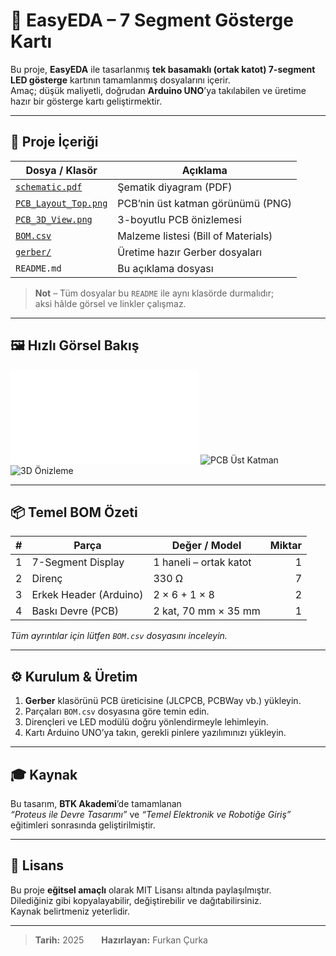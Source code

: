 # 🔢 EasyEDA – 7 Segment Gösterge Kartı

Bu proje, **EasyEDA** ile tasarlanmış **tek basamaklı (ortak katot) 7-segment LED gösterge** kartının tamamlanmış dosyalarını içerir.  
Amaç; düşük maliyetli, doğrudan **Arduino UNO**’ya takılabilen ve üretime hazır bir gösterge kartı geliştirmektir.

---

## 📂 Proje İçeriği

| Dosya / Klasör              | Açıklama                                   |
|-----------------------------|--------------------------------------------|
| [`schematic.pdf`](./schematic.pdf)      | Şematik diyagram (PDF)                  |
| [`PCB_Layout_Top.png`](./PCB_Layout_Top.png) | PCB’nin üst katman görünümü (PNG)       |
| [`PCB_3D_View.png`](./PCB_3D_View.png)  | 3-boyutlu PCB önizlemesi                |
| [`BOM.csv`](./BOM.csv)                  | Malzeme listesi (Bill of Materials)     |
| [`gerber/`](./gerber/)                  | Üretime hazır Gerber dosyaları          |
| `README.md`                             | Bu açıklama dosyası                     |

> **Not** – Tüm dosyalar bu `README` ile aynı klasörde durmalıdır;  
> aksi hâlde görsel ve linkler çalışmaz.

---

## 🖼️ Hızlı Görsel Bakış

![Şematik](./schematic.pdf)
![PCB Üst Katman](./PCB_Layout_Top.png)
![3D Önizleme](./PCB_3D_View.png)

---

## 📦 Temel BOM Özeti

| # | Parça                       | Değer / Model          | Miktar |
|---|-----------------------------|------------------------|-------:|
| 1 | 7-Segment Display           | 1 haneli – ortak katot | 1      |
| 2 | Direnç                      | 330 Ω                  | 7      |
| 3 | Erkek Header (Arduino)      | 2 × 6 + 1 × 8          | 2      |
| 4 | Baskı Devre (PCB)           | 2 kat, 70 mm × 35 mm   | 1      |

*Tüm ayrıntılar için lütfen `BOM.csv` dosyasını inceleyin.*

---

## ⚙️ Kurulum & Üretim

1. **Gerber** klasörünü PCB üreticisine (JLCPCB, PCBWay vb.) yükleyin.  
2. Parçaları `BOM.csv` dosyasına göre temin edin.  
3. Dirençleri ve LED modülü doğru yönlendirmeyle lehimleyin.  
4. Kartı Arduino UNO’ya takın, gerekli pinlere yazılımınızı yükleyin.

---

## 🎓 Kaynak

Bu tasarım, **BTK Akademi**’de tamamlanan  
*“Proteus ile Devre Tasarımı”* ve *“Temel Elektronik ve Robotiğe Giriş”*  
eğitimleri sonrasında geliştirilmiştir.

---

## 📜 Lisans

Bu proje **eğitsel amaçlı** olarak MIT Lisansı altında paylaşılmıştır.  
Dilediğiniz gibi kopyalayabilir, değiştirebilir ve dağıtabilirsiniz.  
Kaynak belirtmeniz yeterlidir.

---

> **Tarih:** 2025  **Hazırlayan:** Furkan Çurka
